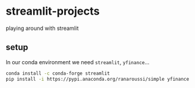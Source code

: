 # streamlit-projects
playing around with streamlit

## setup

In our conda environment we need `streamlit`, `yfinance`...

```bash
conda install -c conda-forge streamlit
pip install -i https://pypi.anaconda.org/ranaroussi/simple yfinance
```
